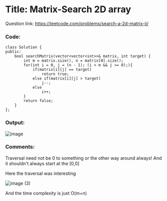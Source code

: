 # Title: Matrix-Search 2D array

Question link: https://leetcode.com/problems/search-a-2d-matrix-ii/

### Code:

```
class Solution {
public:
    bool searchMatrix(vector<vector<int>>& matrix, int target) {
        int m = matrix.size(), n = matrix[0].size();
        for(int i = 0, j = (n - 1); (i < m && j >= 0);){
            if(matrix[i][j] == target) 
                return true;
            else if(matrix[i][j] > target) 
                j--;
            else 
                i++;
        }
        return false; 
    }
};
```

### Output:
![image](https://user-images.githubusercontent.com/64562764/120238814-9d8d1680-c27a-11eb-9c7d-479d9408a9fb.png)

### Comments:
Traversal need not be 0 to something or the other way around always! And it shouldn't always start at the [0,0]

Here the traversal was interesting 

![image (3)](https://user-images.githubusercontent.com/64562764/120239121-40459500-c27b-11eb-95aa-a336619e79fc.png)


And the time complexity is just O(m+n)
